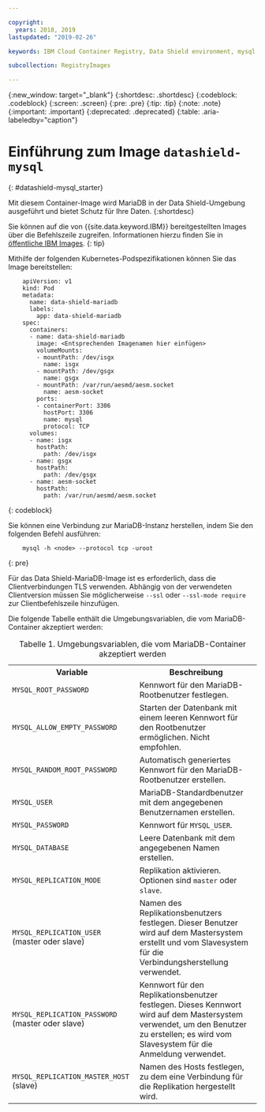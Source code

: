 ```yaml
---

copyright:
  years: 2018, 2019
lastupdated: "2019-02-26"

keywords: IBM Cloud Container Registry, Data Shield environment, mysql image, container image, public image

subcollection: RegistryImages

---
```


{:new_window: target="_blank"}
{:shortdesc: .shortdesc}
{:codeblock: .codeblock}
{:screen: .screen}
{:pre: .pre}
{:tip: .tip}
{:note: .note}
{:important: .important}
{:deprecated: .deprecated}
{:table: .aria-labeledby="caption"}

# Einführung zum Image `datashield-mysql`
{: #datashield-mysql_starter}

Mit diesem Container-Image wird MariaDB in der Data Shield-Umgebung ausgeführt und bietet Schutz für Ihre Daten.
{:shortdesc}

Sie können auf die von {{site.data.keyword.IBM}} bereitgestellten Images über die Befehlszeile zugreifen. Informationen hierzu finden Sie in [öffentliche IBM Images](/docs/services/Registry?topic=registry-public_images#public_images).
{: tip}

Mithilfe der folgenden Kubernetes-Podspezifikationen können Sie das Image bereitstellen:

```
    apiVersion: v1
    kind: Pod
    metadata:
      name: data-shield-mariadb
      labels:
        app: data-shield-mariadb
    spec:
      containers:
      - name: data-shield-mariadb
        image: <Entsprechenden Imagenamen hier einfügen>
        volumeMounts:
        - mountPath: /dev/isgx
          name: isgx
        - mountPath: /dev/gsgx
          name: gsgx
        - mountPath: /var/run/aesmd/aesm.socket
          name: aesm-socket
        ports:
        - containerPort: 3306
          hostPort: 3306
          name: mysql
          protocol: TCP
      volumes:
      - name: isgx
        hostPath:
          path: /dev/isgx
      - name: gsgx
        hostPath:
          path: /dev/gsgx
      - name: aesm-socket
        hostPath:
          path: /var/run/aesmd/aesm.socket
```
{: codeblock}

Sie können eine Verbindung zur MariaDB-Instanz herstellen, indem Sie den folgenden Befehl ausführen:

```
    mysql -h <node> --protocol tcp -uroot
```
{: pre}

Für das Data Shield-MariaDB-Image ist es erforderlich, dass die Clientverbindungen TLS verwenden. Abhängig von der verwendeten Clientversion müssen Sie möglicherweise `--ssl` oder `--ssl-mode require` zur Clientbefehlszeile hinzufügen.

Die folgende Tabelle enthält die Umgebungsvariablen, die vom MariaDB-Container akzeptiert werden:

<table>
<caption>Tabelle 1. Umgebungsvariablen, die vom MariaDB-Container akzeptiert werden</caption>
  <tr>
    <th>Variable</th>
    <th>Beschreibung</th>
  </tr>
  <tr>
    <td><code>MYSQL_ROOT_PASSWORD</code></td>
    <td>Kennwort für den MariaDB-Rootbenutzer festlegen.</td>
  </tr>
  <tr>
    <td><code>MYSQL_ALLOW_EMPTY_PASSWORD</code></td>
    <td>Starten der Datenbank mit einem leeren Kennwort für den Rootbenutzer ermöglichen. Nicht empfohlen.</td>
  </tr>
  <tr>
    <td><code>MYSQL_RANDOM_ROOT_PASSWORD</code></td>
    <td>Automatisch generiertes Kennwort für den MariaDB-Rootbenutzer erstellen.</td>
  </tr>
  <tr>
    <td><code>MYSQL_USER</code></td>
    <td>MariaDB-Standardbenutzer mit dem angegebenen Benutzernamen erstellen.</td>
  </tr>
  <tr>
    <td><code>MYSQL_PASSWORD</code></td>
    <td>Kennwort für <code>MYSQL_USER</code>.</td>
  </tr>
  <tr>
    <td><code>MYSQL_DATABASE</code></td>
    <td>Leere Datenbank mit dem angegebenen Namen erstellen.</td>
  </tr>
  <tr>
    <td><code>MYSQL_REPLICATION_MODE</code></td>
    <td>Replikation aktivieren. Optionen sind <code>master</code> oder <code>slave</code>.</td>
  </tr>
  <tr>
    <td><code>MYSQL_REPLICATION_USER</code> (master oder slave)</td>
    <td>Namen des Replikationsbenutzers festlegen. Dieser Benutzer wird auf dem Mastersystem erstellt und vom Slavesystem für die Verbindungsherstellung verwendet.</td>
  </tr>
  <tr>
    <td><code>MYSQL_REPLICATION_PASSWORD</code> (master oder slave)</td>
    <td>Kennwort für den Replikationsbenutzer festlegen. Dieses Kennwort wird auf dem Mastersystem verwendet, um den Benutzer zu erstellen; es wird vom Slavesystem für die Anmeldung verwendet.</td>
  </tr>
  <tr>
    <td><code>MYSQL_REPLICATION_MASTER_HOST</code> (slave)</td>
    <td>Namen des Hosts festlegen, zu dem eine Verbindung für die Replikation hergestellt wird.</td>
  </tr>
</table>
